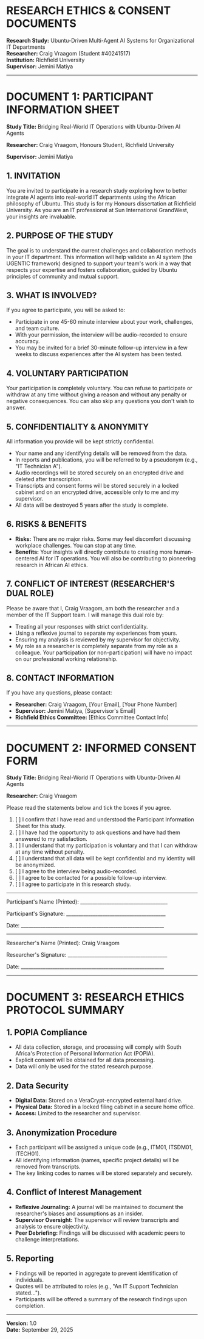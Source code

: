 # RESEARCH ETHICS & CONSENT DOCUMENTS

**Research Study:** Ubuntu-Driven Multi-Agent AI Systems for Organizational IT Departments  
**Researcher:** Craig Vraagom (Student #40241517)  
**Institution:** Richfield University  
**Supervisor:** Jemini Matiya

---

# DOCUMENT 1: PARTICIPANT INFORMATION SHEET

**Study Title:** Bridging Real-World IT Operations with Ubuntu-Driven AI Agents

**Researcher:** Craig Vraagom, Honours Student, Richfield University

**Supervisor:** Jemini Matiya

## 1. INVITATION

You are invited to participate in a research study exploring how to better integrate AI agents into real-world IT departments using the African philosophy of Ubuntu. This study is for my Honours dissertation at Richfield University. As you are an IT professional at Sun International GrandWest, your insights are invaluable.

## 2. PURPOSE OF THE STUDY

The goal is to understand the current challenges and collaboration methods in your IT department. This information will help validate an AI system (the UGENTIC framework) designed to support your team's work in a way that respects your expertise and fosters collaboration, guided by Ubuntu principles of community and mutual support.

## 3. WHAT IS INVOLVED?

If you agree to participate, you will be asked to:
- Participate in one 45-60 minute interview about your work, challenges, and team culture.
- With your permission, the interview will be audio-recorded to ensure accuracy.
- You may be invited for a brief 30-minute follow-up interview in a few weeks to discuss experiences after the AI system has been tested.

## 4. VOLUNTARY PARTICIPATION

Your participation is completely voluntary. You can refuse to participate or withdraw at any time without giving a reason and without any penalty or negative consequences. You can also skip any questions you don't wish to answer.

## 5. CONFIDENTIALITY & ANONYMITY

All information you provide will be kept strictly confidential.
- Your name and any identifying details will be removed from the data.
- In reports and publications, you will be referred to by a pseudonym (e.g., "IT Technician A").
- Audio recordings will be stored securely on an encrypted drive and deleted after transcription.
- Transcripts and consent forms will be stored securely in a locked cabinet and on an encrypted drive, accessible only to me and my supervisor.
- All data will be destroyed 5 years after the study is complete.

## 6. RISKS & BENEFITS

- **Risks:** There are no major risks. Some may feel discomfort discussing workplace challenges. You can stop at any time.
- **Benefits:** Your insights will directly contribute to creating more human-centered AI for IT operations. You will also be contributing to pioneering research in African AI ethics.

## 7. CONFLICT OF INTEREST (RESEARCHER'S DUAL ROLE)

Please be aware that I, Craig Vraagom, am both the researcher and a member of the IT Support team. I will manage this dual role by:
- Treating all your responses with strict confidentiality.
- Using a reflexive journal to separate my experiences from yours.
- Ensuring my analysis is reviewed by my supervisor for objectivity.
- My role as a researcher is completely separate from my role as a colleague. Your participation (or non-participation) will have no impact on our professional working relationship.

## 8. CONTACT INFORMATION

If you have any questions, please contact:
- **Researcher:** Craig Vraagom, [Your Email], [Your Phone Number]
- **Supervisor:** Jemini Matiya, [Supervisor's Email]
- **Richfield Ethics Committee:** [Ethics Committee Contact Info]

---

# DOCUMENT 2: INFORMED CONSENT FORM

**Study Title:** Bridging Real-World IT Operations with Ubuntu-Driven AI Agents

**Researcher:** Craig Vraagom

Please read the statements below and tick the boxes if you agree.

1.  [ ] I confirm that I have read and understood the Participant Information Sheet for this study.
2.  [ ] I have had the opportunity to ask questions and have had them answered to my satisfaction.
3.  [ ] I understand that my participation is voluntary and that I can withdraw at any time without penalty.
4.  [ ] I understand that all data will be kept confidential and my identity will be anonymized.
5.  [ ] I agree to the interview being audio-recorded.
6.  [ ] I agree to be contacted for a possible follow-up interview.
7.  [ ] I agree to participate in this research study.

---
Participant's Name (Printed): \_\_\_\_\_\_\_\_\_\_\_\_\_\_\_\_\_\_\_\_\_\_\_\_\_\_\_\_\_\_\_\_\_\_\_\_

Participant's Signature: \_\_\_\_\_\_\_\_\_\_\_\_\_\_\_\_\_\_\_\_\_\_\_\_\_\_\_\_\_\_\_\_\_\_\_\_\_\_\_\_\_

Date: \_\_\_\_\_\_\_\_\_\_\_\_\_\_\_\_\_\_\_\_\_\_\_\_\_\_\_\_\_\_\_\_\_\_\_\_\_\_\_\_\_\_\_\_\_\_\_\_\_\_\_\_\_\_\_\_\_\_\_

---
Researcher's Name (Printed): Craig Vraagom

Researcher's Signature: \_\_\_\_\_\_\_\_\_\_\_\_\_\_\_\_\_\_\_\_\_\_\_\_\_\_\_\_\_\_\_\_\_\_\_\_\_\_\_\_\_

Date: \_\_\_\_\_\_\_\_\_\_\_\_\_\_\_\_\_\_\_\_\_\_\_\_\_\_\_\_\_\_\_\_\_\_\_\_\_\_\_\_\_\_\_\_\_\_\_\_\_\_\_\_\_\_\_\_\_\_\_

---

# DOCUMENT 3: RESEARCH ETHICS PROTOCOL SUMMARY

## 1. POPIA Compliance
- All data collection, storage, and processing will comply with South Africa's Protection of Personal Information Act (POPIA).
- Explicit consent will be obtained for all data processing.
- Data will only be used for the stated research purpose.

## 2. Data Security
- **Digital Data:** Stored on a VeraCrypt-encrypted external hard drive.
- **Physical Data:** Stored in a locked filing cabinet in a secure home office.
- **Access:** Limited to the researcher and supervisor.

## 3. Anonymization Procedure
- Each participant will be assigned a unique code (e.g., ITM01, ITSDM01, ITECH01).
- All identifying information (names, specific project details) will be removed from transcripts.
- The key linking codes to names will be stored separately and securely.

## 4. Conflict of Interest Management
- **Reflexive Journaling:** A journal will be maintained to document the researcher's biases and assumptions as an insider.
- **Supervisor Oversight:** The supervisor will review transcripts and analysis to ensure objectivity.
- **Peer Debriefing:** Findings will be discussed with academic peers to challenge interpretations.

## 5. Reporting
- Findings will be reported in aggregate to prevent identification of individuals.
- Quotes will be attributed to roles (e.g., "An IT Support Technician stated...").
- Participants will be offered a summary of the research findings upon completion.

---
**Version:** 1.0  
**Date:** September 29, 2025